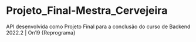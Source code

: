 # Projeto_Final-Mestra_Cervejeira
API desenvolvida como Projeto Final para a conclusão do curso de Backend 2022.2 | On19 {Reprograma}
